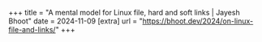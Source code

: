 +++
title = "A mental model for Linux file, hard and soft links | Jayesh Bhoot"
date = 2024-11-09
[extra]
url = "https://bhoot.dev/2024/on-linux-file-and-links/"
+++
